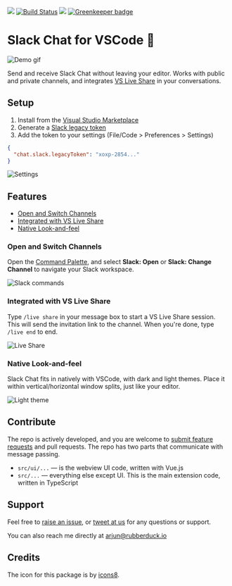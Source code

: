 [![](https://vsmarketplacebadge.apphb.com/version-short/karigari.chat.svg)](https://marketplace.visualstudio.com/items?itemName=karigari.chat)
[![Build Status](https://travis-ci.org/karigari/vscode-chat.svg?branch=master)](https://travis-ci.org/karigari/vscode-chat)
[![](https://img.shields.io/badge/join-slack-orange.svg)](https://join.slack.com/t/karigarihq/shared_invite/enQtMzM5NzQxNjQxNTA1LTM0ZDFhNWQ3YmEyYmExZTY1ODJmM2U3NzExM2E0YmQxODcxYTgwYzczOTVkOGY5ODk2MWE0MzE2ODliNGU1ZDc) [![Greenkeeper badge](https://badges.greenkeeper.io/karigari/vscode-chat.svg)](https://greenkeeper.io/)

# Slack Chat for VSCode 💬

![Demo gif](public/example.gif)

Send and receive Slack Chat without leaving your editor. Works with public and private channels, and integrates [VS Live Share](https://visualstudio.microsoft.com/services/live-share/) in your conversations.

## Setup

1.  Install from the [Visual Studio Marketplace](https://marketplace.visualstudio.com/items?itemName=karigari.chat)
2.  Generate a [Slack legacy token](https://api.slack.com/custom-integrations/legacy-tokens)
3.  Add the token to your settings (File/Code > Preferences > Settings)

```json
{
  "chat.slack.legacyToken": "xoxp-2854..."
}
```

![Settings](public/settings.png)

## Features

- [Open and Switch Channels](#open-and-switch-channels)
- [Integrated with VS Live Share](#integrated-with-vs-live-share)
- [Native Look-and-feel](#native-look-and-feel)

### Open and Switch Channels

Open the [Command Palette](https://code.visualstudio.com/docs/getstarted/userinterface#_command-palette), and select **Slack: Open** or **Slack: Change Channel** to navigate your Slack workspace.

![Slack commands](public/commands.gif)

### Integrated with VS Live Share

Type `/live share` in your message box to start a VS Live Share session. This will send the invitation link to the channel. When you're done, type `/live end` to end.

![Live Share](public/live-share.gif)

### Native Look-and-feel

Slack Chat fits in natively with VSCode, with dark and light themes. Place it within vertical/horizontal window splits, just like your editor.

![Light theme](public/themes.gif)

## Contribute

The repo is actively developed, and you are welcome to [submit feature requests](https://github.com/karigari/vscode-chat/issues/new) and pull requests. The repo has two parts that communicate with message passing.

- `src/ui/...` — is the webview UI code, written with Vue.js
- `src/...` — everything else except UI. This is the main extension code, written in TypeScript

## Support

Feel free to [raise an issue](https://github.com/karigari/vscode-chat/issues), or [tweet at us](https://twitter.com/getrubberduck) for any questions or support.

You can also reach me directly at arjun@rubberduck.io

## Credits

The icon for this package is by [icons8](https://icons8.com).
